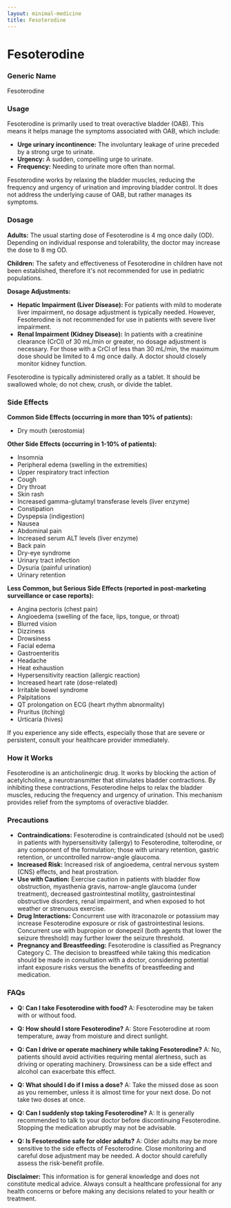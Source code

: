 ```yaml
---
layout: minimal-medicine
title: Fesoterodine
---
```


# Fesoterodine
### Generic Name
Fesoterodine

### Usage
Fesoterodine is primarily used to treat overactive bladder (OAB).  This means it helps manage the symptoms associated with OAB, which include:

*   **Urge urinary incontinence:**  The involuntary leakage of urine preceded by a strong urge to urinate.
*   **Urgency:** A sudden, compelling urge to urinate.
*   **Frequency:**  Needing to urinate more often than normal.

Fesoterodine works by relaxing the bladder muscles, reducing the frequency and urgency of urination and improving bladder control.  It does not address the underlying cause of OAB, but rather manages its symptoms.


### Dosage

**Adults:** The usual starting dose of Fesoterodine is 4 mg once daily (OD).  Depending on individual response and tolerability, the doctor may increase the dose to 8 mg OD.  

**Children:** The safety and effectiveness of Fesoterodine in children have not been established, therefore it's not recommended for use in pediatric populations.


**Dosage Adjustments:**

*   **Hepatic Impairment (Liver Disease):**  For patients with mild to moderate liver impairment, no dosage adjustment is typically needed. However, Fesoterodine is not recommended for use in patients with severe liver impairment.
*   **Renal Impairment (Kidney Disease):**  In patients with a creatinine clearance (CrCl) of 30 mL/min or greater, no dosage adjustment is necessary. For those with a CrCl of less than 30 mL/min, the maximum dose should be limited to 4 mg once daily.  A doctor should closely monitor kidney function.

Fesoterodine is typically administered orally as a tablet.  It should be swallowed whole; do not chew, crush, or divide the tablet.


### Side Effects

**Common Side Effects (occurring in more than 10% of patients):**

*   Dry mouth (xerostomia)

**Other Side Effects (occurring in 1-10% of patients):**

*   Insomnia
*   Peripheral edema (swelling in the extremities)
*   Upper respiratory tract infection
*   Cough
*   Dry throat
*   Skin rash
*   Increased gamma-glutamyl transferase levels (liver enzyme)
*   Constipation
*   Dyspepsia (indigestion)
*   Nausea
*   Abdominal pain
*   Increased serum ALT levels (liver enzyme)
*   Back pain
*   Dry-eye syndrome
*   Urinary tract infection
*   Dysuria (painful urination)
*   Urinary retention


**Less Common, but Serious Side Effects (reported in post-marketing surveillance or case reports):**

*   Angina pectoris (chest pain)
*   Angioedema (swelling of the face, lips, tongue, or throat)
*   Blurred vision
*   Dizziness
*   Drowsiness
*   Facial edema
*   Gastroenteritis
*   Headache
*   Heat exhaustion
*   Hypersensitivity reaction (allergic reaction)
*   Increased heart rate (dose-related)
*   Irritable bowel syndrome
*   Palpitations
*   QT prolongation on ECG (heart rhythm abnormality)
*   Pruritus (itching)
*   Urticaria (hives)

If you experience any side effects, especially those that are severe or persistent, consult your healthcare provider immediately.


### How it Works

Fesoterodine is an anticholinergic drug. It works by blocking the action of acetylcholine, a neurotransmitter that stimulates bladder contractions. By inhibiting these contractions, Fesoterodine helps to relax the bladder muscles, reducing the frequency and urgency of urination.  This mechanism provides relief from the symptoms of overactive bladder.


### Precautions

*   **Contraindications:** Fesoterodine is contraindicated (should not be used) in patients with hypersensitivity (allergy) to Fesoterodine, tolterodine, or any component of the formulation; those with urinary retention, gastric retention, or uncontrolled narrow-angle glaucoma.
*   **Increased Risk:**  Increased risk of angioedema, central nervous system (CNS) effects, and heat prostration.
*   **Use with Caution:** Exercise caution in patients with bladder flow obstruction, myasthenia gravis, narrow-angle glaucoma (under treatment), decreased gastrointestinal motility, gastrointestinal obstructive disorders, renal impairment, and when exposed to hot weather or strenuous exercise.
*   **Drug Interactions:** Concurrent use with itraconazole or potassium may increase Fesoterodine exposure or risk of gastrointestinal lesions.  Concurrent use with bupropion or donepezil (both agents that lower the seizure threshold) may further lower the seizure threshold.
*   **Pregnancy and Breastfeeding:**  Fesoterodine is classified as Pregnancy Category C.  The decision to breastfeed while taking this medication should be made in consultation with a doctor, considering potential infant exposure risks versus the benefits of breastfeeding and medication.


### FAQs

*   **Q: Can I take Fesoterodine with food?** A: Fesoterodine may be taken with or without food.

*   **Q: How should I store Fesoterodine?** A: Store Fesoterodine at room temperature, away from moisture and direct sunlight.

*   **Q: Can I drive or operate machinery while taking Fesoterodine?** A:  No, patients should avoid activities requiring mental alertness, such as driving or operating machinery. Drowsiness can be a side effect and alcohol can exacerbate this effect.

*   **Q: What should I do if I miss a dose?** A: Take the missed dose as soon as you remember, unless it is almost time for your next dose. Do not take two doses at once.

*   **Q: Can I suddenly stop taking Fesoterodine?** A:  It is generally recommended to talk to your doctor before discontinuing Fesoterodine.  Stopping the medication abruptly may not be advisable.

*   **Q: Is Fesoterodine safe for older adults?** A:  Older adults may be more sensitive to the side effects of Fesoterodine.  Close monitoring and careful dose adjustment may be needed.  A doctor should carefully assess the risk-benefit profile.

**Disclaimer:** This information is for general knowledge and does not constitute medical advice. Always consult a healthcare professional for any health concerns or before making any decisions related to your health or treatment.
